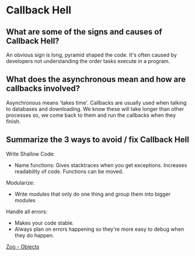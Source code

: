 # Callback Hell
## What are some of the signs and causes of Callback Hell?
An obvious sign is long, pyramid shaped the code. It's often caused by developers not understanding the order tasks execute in a program.

## What does the asynchronous mean and how are callbacks involved?
Asynchronous means 'takes time'. Callbacks are usually used when talking to databases and downloading. We know these will take longer than other processes so, we come back to them and run the callbacks when they finish.

## Summarize the 3 ways to avoid / fix Callback Hell
Write Shallow Code:
- Name functions: Gives stacktraces when you get exceptions. Increases readability of code. Functions can be moved.

Modularize:
- Write modules that only do one thing and group them into bigger modules

Handle all errors:
- Makes your code stable.
- Always plan on errors happening so they're more easy to debug when they do happen.

[Zoo - Objects](https://github.com/amanda-rice/zoo.git)
